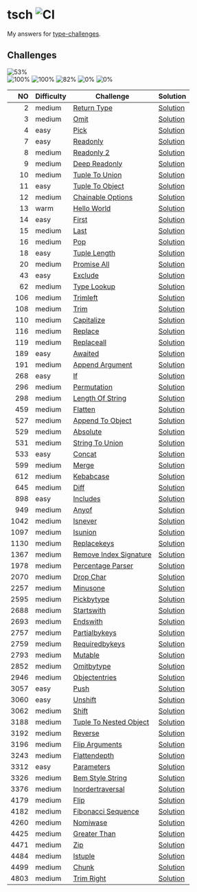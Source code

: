 # tsch ![CI](https://github.com/ishiahirake/tsch/actions/workflows/ci.yml/badge.svg)

My answers for [type-challenges](https://github.com/type-challenges/type-challenges).

## Challenges

<img src="https://img.shields.io/badge/total-53%25%20(70%2F133)-4265af" alt="53%" /><br>
<img src="https://img.shields.io/badge/warm-100%25%20(1%2F1)-teal" alt="100%" />
<img src="https://img.shields.io/badge/easy-100%25%20(13%2F13)-7aad0c" alt="100%" />
<img src="https://img.shields.io/badge/medium-82%25%20(56%2F68)-d9901a" alt="82%" />
<img src="https://img.shields.io/badge/hard-0%25%20(0%2F37)-de3d37" alt="0%" />
<img src="https://img.shields.io/badge/extreme-0%25%20(0%2F14)-b11b8d" alt="0%" />

|   NO | Difficulty | Challenge                                                                           | Solution                                                       |
| ---: | ---------- | ----------------------------------------------------------------------------------- | -------------------------------------------------------------- |
|    2 | medium     | [Return Type](./questions/00002-medium-return-type/README.md)                       | [Solution](./solutions/00002-medium-return-type.ts)            |
|    3 | medium     | [Omit](./questions/00003-medium-omit/README.md)                                     | [Solution](./solutions/00003-medium-omit.ts)                   |
|    4 | easy       | [Pick](./questions/00004-easy-pick/README.md)                                       | [Solution](./solutions/00004-easy-pick.ts)                     |
|    7 | easy       | [Readonly](./questions/00007-easy-readonly/README.md)                               | [Solution](./solutions/00007-easy-readonly.ts)                 |
|    8 | medium     | [Readonly 2](./questions/00008-medium-readonly-2/README.md)                         | [Solution](./solutions/00008-medium-readonly-2.ts)             |
|    9 | medium     | [Deep Readonly](./questions/00009-medium-deep-readonly/README.md)                   | [Solution](./solutions/00009-medium-deep-readonly.ts)          |
|   10 | medium     | [Tuple To Union](./questions/00010-medium-tuple-to-union/README.md)                 | [Solution](./solutions/00010-medium-tuple-to-union.ts)         |
|   11 | easy       | [Tuple To Object](./questions/00011-easy-tuple-to-object/README.md)                 | [Solution](./solutions/00011-easy-tuple-to-object.ts)          |
|   12 | medium     | [Chainable Options](./questions/00012-medium-chainable-options/README.md)           | [Solution](./solutions/00012-medium-chainable-options.ts)      |
|   13 | warm       | [Hello World](./questions/00013-warm-hello-world/README.md)                         | [Solution](./solutions/00013-warm-hello-world.ts)              |
|   14 | easy       | [First](./questions/00014-easy-first/README.md)                                     | [Solution](./solutions/00014-easy-first.ts)                    |
|   15 | medium     | [Last](./questions/00015-medium-last/README.md)                                     | [Solution](./solutions/00015-medium-last.ts)                   |
|   16 | medium     | [Pop](./questions/00016-medium-pop/README.md)                                       | [Solution](./solutions/00016-medium-pop.ts)                    |
|   18 | easy       | [Tuple Length](./questions/00018-easy-tuple-length/README.md)                       | [Solution](./solutions/00018-easy-tuple-length.ts)             |
|   20 | medium     | [Promise All](./questions/00020-medium-promise-all/README.md)                       | [Solution](./solutions/00020-medium-promise-all.ts)            |
|   43 | easy       | [Exclude](./questions/00043-easy-exclude/README.md)                                 | [Solution](./solutions/00043-easy-exclude.ts)                  |
|   62 | medium     | [Type Lookup](./questions/00062-medium-type-lookup/README.md)                       | [Solution](./solutions/00062-medium-type-lookup.ts)            |
|  106 | medium     | [Trimleft](./questions/00106-medium-trimleft/README.md)                             | [Solution](./solutions/00106-medium-trimleft.ts)               |
|  108 | medium     | [Trim](./questions/00108-medium-trim/README.md)                                     | [Solution](./solutions/00108-medium-trim.ts)                   |
|  110 | medium     | [Capitalize](./questions/00110-medium-capitalize/README.md)                         | [Solution](./solutions/00110-medium-capitalize.ts)             |
|  116 | medium     | [Replace](./questions/00116-medium-replace/README.md)                               | [Solution](./solutions/00116-medium-replace.ts)                |
|  119 | medium     | [Replaceall](./questions/00119-medium-replaceall/README.md)                         | [Solution](./solutions/00119-medium-replaceall.ts)             |
|  189 | easy       | [Awaited](./questions/00189-easy-awaited/README.md)                                 | [Solution](./solutions/00189-easy-awaited.ts)                  |
|  191 | medium     | [Append Argument](./questions/00191-medium-append-argument/README.md)               | [Solution](./solutions/00191-medium-append-argument.ts)        |
|  268 | easy       | [If](./questions/00268-easy-if/README.md)                                           | [Solution](./solutions/00268-easy-if.ts)                       |
|  296 | medium     | [Permutation](./questions/00296-medium-permutation/README.md)                       | [Solution](./solutions/00296-medium-permutation.ts)            |
|  298 | medium     | [Length Of String](./questions/00298-medium-length-of-string/README.md)             | [Solution](./solutions/00298-medium-length-of-string.ts)       |
|  459 | medium     | [Flatten](./questions/00459-medium-flatten/README.md)                               | [Solution](./solutions/00459-medium-flatten.ts)                |
|  527 | medium     | [Append To Object](./questions/00527-medium-append-to-object/README.md)             | [Solution](./solutions/00527-medium-append-to-object.ts)       |
|  529 | medium     | [Absolute](./questions/00529-medium-absolute/README.md)                             | [Solution](./solutions/00529-medium-absolute.ts)               |
|  531 | medium     | [String To Union](./questions/00531-medium-string-to-union/README.md)               | [Solution](./solutions/00531-medium-string-to-union.ts)        |
|  533 | easy       | [Concat](./questions/00533-easy-concat/README.md)                                   | [Solution](./solutions/00533-easy-concat.ts)                   |
|  599 | medium     | [Merge](./questions/00599-medium-merge/README.md)                                   | [Solution](./solutions/00599-medium-merge.ts)                  |
|  612 | medium     | [Kebabcase](./questions/00612-medium-kebabcase/README.md)                           | [Solution](./solutions/00612-medium-kebabcase.ts)              |
|  645 | medium     | [Diff](./questions/00645-medium-diff/README.md)                                     | [Solution](./solutions/00645-medium-diff.ts)                   |
|  898 | easy       | [Includes](./questions/00898-easy-includes/README.md)                               | [Solution](./solutions/00898-easy-includes.ts)                 |
|  949 | medium     | [Anyof](./questions/00949-medium-anyof/README.md)                                   | [Solution](./solutions/00949-medium-anyof.ts)                  |
| 1042 | medium     | [Isnever](./questions/01042-medium-isnever/README.md)                               | [Solution](./solutions/01042-medium-isnever.ts)                |
| 1097 | medium     | [Isunion](./questions/01097-medium-isunion/README.md)                               | [Solution](./solutions/01097-medium-isunion.ts)                |
| 1130 | medium     | [Replacekeys](./questions/01130-medium-replacekeys/README.md)                       | [Solution](./solutions/01130-medium-replacekeys.ts)            |
| 1367 | medium     | [Remove Index Signature](./questions/01367-medium-remove-index-signature/README.md) | [Solution](./solutions/01367-medium-remove-index-signature.ts) |
| 1978 | medium     | [Percentage Parser](./questions/01978-medium-percentage-parser/README.md)           | [Solution](./solutions/01978-medium-percentage-parser.ts)      |
| 2070 | medium     | [Drop Char](./questions/02070-medium-drop-char/README.md)                           | [Solution](./solutions/02070-medium-drop-char.ts)              |
| 2257 | medium     | [Minusone](./questions/02257-medium-minusone/README.md)                             | [Solution](./solutions/02257-medium-minusone.ts)               |
| 2595 | medium     | [Pickbytype](./questions/02595-medium-pickbytype/README.md)                         | [Solution](./solutions/02595-medium-pickbytype.ts)             |
| 2688 | medium     | [Startswith](./questions/02688-medium-startswith/README.md)                         | [Solution](./solutions/02688-medium-startswith.ts)             |
| 2693 | medium     | [Endswith](./questions/02693-medium-endswith/README.md)                             | [Solution](./solutions/02693-medium-endswith.ts)               |
| 2757 | medium     | [Partialbykeys](./questions/02757-medium-partialbykeys/README.md)                   | [Solution](./solutions/02757-medium-partialbykeys.ts)          |
| 2759 | medium     | [Requiredbykeys](./questions/02759-medium-requiredbykeys/README.md)                 | [Solution](./solutions/02759-medium-requiredbykeys.ts)         |
| 2793 | medium     | [Mutable](./questions/02793-medium-mutable/README.md)                               | [Solution](./solutions/02793-medium-mutable.ts)                |
| 2852 | medium     | [Omitbytype](./questions/02852-medium-omitbytype/README.md)                         | [Solution](./solutions/02852-medium-omitbytype.ts)             |
| 2946 | medium     | [Objectentries](./questions/02946-medium-objectentries/README.md)                   | [Solution](./solutions/02946-medium-objectentries.ts)          |
| 3057 | easy       | [Push](./questions/03057-easy-push/README.md)                                       | [Solution](./solutions/03057-easy-push.ts)                     |
| 3060 | easy       | [Unshift](./questions/03060-easy-unshift/README.md)                                 | [Solution](./solutions/03060-easy-unshift.ts)                  |
| 3062 | medium     | [Shift](./questions/03062-medium-shift/README.md)                                   | [Solution](./solutions/03062-medium-shift.ts)                  |
| 3188 | medium     | [Tuple To Nested Object](./questions/03188-medium-tuple-to-nested-object/README.md) | [Solution](./solutions/03188-medium-tuple-to-nested-object.ts) |
| 3192 | medium     | [Reverse](./questions/03192-medium-reverse/README.md)                               | [Solution](./solutions/03192-medium-reverse.ts)                |
| 3196 | medium     | [Flip Arguments](./questions/03196-medium-flip-arguments/README.md)                 | [Solution](./solutions/03196-medium-flip-arguments.ts)         |
| 3243 | medium     | [Flattendepth](./questions/03243-medium-flattendepth/README.md)                     | [Solution](./solutions/03243-medium-flattendepth.ts)           |
| 3312 | easy       | [Parameters](./questions/03312-easy-parameters/README.md)                           | [Solution](./solutions/03312-easy-parameters.ts)               |
| 3326 | medium     | [Bem Style String](./questions/03326-medium-bem-style-string/README.md)             | [Solution](./solutions/03326-medium-bem-style-string.ts)       |
| 3376 | medium     | [Inordertraversal](./questions/03376-medium-inordertraversal/README.md)             | [Solution](./solutions/03376-medium-inordertraversal.ts)       |
| 4179 | medium     | [Flip](./questions/04179-medium-flip/README.md)                                     | [Solution](./solutions/04179-medium-flip.ts)                   |
| 4182 | medium     | [Fibonacci Sequence](./questions/04182-medium-fibonacci-sequence/README.md)         | [Solution](./solutions/04182-medium-fibonacci-sequence.ts)     |
| 4260 | medium     | [Nomiwase](./questions/04260-medium-nomiwase/README.md)                             | [Solution](./solutions/04260-medium-nomiwase.ts)               |
| 4425 | medium     | [Greater Than](./questions/04425-medium-greater-than/README.md)                     | [Solution](./solutions/04425-medium-greater-than.ts)           |
| 4471 | medium     | [Zip](./questions/04471-medium-zip/README.md)                                       | [Solution](./solutions/04471-medium-zip.ts)                    |
| 4484 | medium     | [Istuple](./questions/04484-medium-istuple/README.md)                               | [Solution](./solutions/04484-medium-istuple.ts)                |
| 4499 | medium     | [Chunk](./questions/04499-medium-chunk/README.md)                                   | [Solution](./solutions/04499-medium-chunk.ts)                  |
| 4803 | medium     | [Trim Right](./questions/04803-medium-trim-right/README.md)                         | [Solution](./solutions/04803-medium-trim-right.ts)             |
